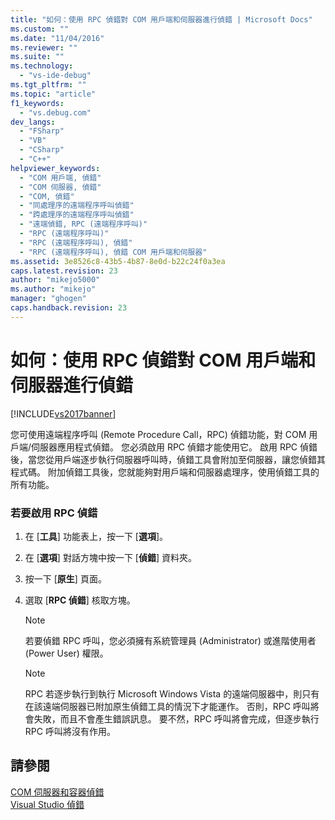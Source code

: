 ```yaml
---
title: "如何：使用 RPC 偵錯對 COM 用戶端和伺服器進行偵錯 | Microsoft Docs"
ms.custom: ""
ms.date: "11/04/2016"
ms.reviewer: ""
ms.suite: ""
ms.technology: 
  - "vs-ide-debug"
ms.tgt_pltfrm: ""
ms.topic: "article"
f1_keywords: 
  - "vs.debug.com"
dev_langs: 
  - "FSharp"
  - "VB"
  - "CSharp"
  - "C++"
helpviewer_keywords: 
  - "COM 用戶端, 偵錯"
  - "COM 伺服器, 偵錯"
  - "COM, 偵錯"
  - "同處理序的遠端程序呼叫偵錯"
  - "跨處理序的遠端程序呼叫偵錯"
  - "遠端偵錯, RPC (遠端程序呼叫)"
  - "RPC (遠端程序呼叫)"
  - "RPC (遠端程序呼叫), 偵錯"
  - "RPC (遠端程序呼叫), 偵錯 COM 用戶端和伺服器"
ms.assetid: 3e8526c8-43b5-4b87-8e0d-b22c24f0a3ea
caps.latest.revision: 23
author: "mikejo5000"
ms.author: "mikejo"
manager: "ghogen"
caps.handback.revision: 23
---
```

# 如何：使用 RPC 偵錯對 COM 用戶端和伺服器進行偵錯
[!INCLUDE[vs2017banner](../code-quality/includes/vs2017banner.md)]

您可使用遠端程序呼叫 \(Remote Procedure Call，RPC\) 偵錯功能，對 COM 用戶端\/伺服器應用程式偵錯。  您必須啟用 RPC 偵錯才能使用它。  啟用 RPC 偵錯後，當您從用戶端逐步執行伺服器呼叫時，偵錯工具會附加至伺服器，讓您偵錯其程式碼。  附加偵錯工具後，您就能夠對用戶端和伺服器處理序，使用偵錯工具的所有功能。  
  
### 若要啟用 RPC 偵錯  
  
1.  在 \[**工具**\] 功能表上，按一下 \[**選項**\]。  
  
2.  在 \[**選項**\] 對話方塊中按一下 \[**偵錯**\] 資料夾。  
  
3.  按一下 \[**原生**\] 頁面。  
  
4.  選取 \[**RPC 偵錯**\] 核取方塊。  
  
    > [!NOTE]
    >  若要偵錯 RPC 呼叫，您必須擁有系統管理員 \(Administrator\) 或進階使用者 \(Power User\) 權限。  
  
    > [!NOTE]
    >  RPC 若逐步執行到執行 Microsoft Windows Vista 的遠端伺服器中，則只有在該遠端伺服器已附加原生偵錯工具的情況下才能運作。  否則，RPC 呼叫將會失敗，而且不會產生錯誤訊息。  要不然，RPC 呼叫將會完成，但逐步執行 RPC 呼叫將沒有作用。  
  
## 請參閱  
 [COM 伺服器和容器偵錯](../debugger/com-server-and-container-debugging.md)   
 [Visual Studio 偵錯](../debugger/debugging-in-visual-studio.md)